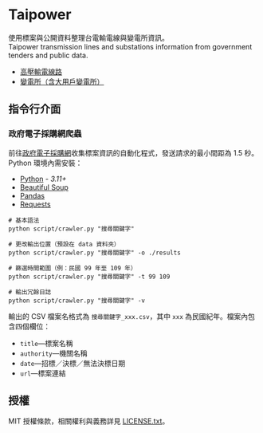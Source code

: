 # Taipower

使用標案與公開資料整理台電輸電線與變電所資訊。\
Taipower transmission lines and substations information from government tenders and public data.

* [高壓輸電線路](documents/transmission.md)
* [變電所（含大用戶變電所）](documents/substation.md)

## 指令行介面

### 政府電子採購網爬蟲

前往[政府電子採購網](https://web.pcc.gov.tw/pis/)收集標案資訊的自動化程式，發送請求的最小間距為 1.5 秒。\
Python 環境內需安裝：

* [Python](https://www.python.org/downloads/) - *3.11+*
* [Beautiful Soup](https://pypi.org/project/beautifulsoup4/)
* [Pandas](https://pypi.org/project/pandas/)
* [Requests](https://pypi.org/project/requests/)

```shell
# 基本語法
python script/crawler.py "搜尋關鍵字"

# 更改輸出位置（預設在 data 資料夾）
python script/crawler.py "搜尋關鍵字" -o ./results

# 篩選時間範圍（例：民國 99 年至 109 年）
python script/crawler.py "搜尋關鍵字" -t 99 109

# 輸出冗餘日誌
python script/crawler.py "搜尋關鍵字" -v
```

輸出的 CSV 檔案名格式為 `搜尋關鍵字_xxx.csv`，其中 `xxx` 為民國紀年。檔案內包含四個欄位：

* `title`—標案名稱
* `authority`—機關名稱
* `date`—招標／決標／無法決標日期
* `url`—標案連結

## 授權

MIT 授權條款，相關權利與義務詳見 [LICENSE.txt](LICENSE.txt)。
